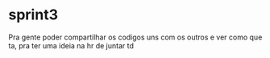 # sprint3
Pra gente poder compartilhar os codigos uns com os outros e ver como que ta, pra ter uma ideia na hr de juntar td
